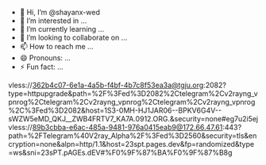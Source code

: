- 👋 Hi, I’m @shayanx-wed
- 👀 I’m interested in ...
- 🌱 I’m currently learning ...
- 💞️ I’m looking to collaborate on ...
- 📫 How to reach me ...
- 😄 Pronouns: ...
- ⚡ Fun fact: ...

<!---
shayanx-wed/shayanx-wed is a ✨ special ✨ repository because its `README.md` (this file) appears on your GitHub profile.
You can click the Preview link to take a look at your changes.
--->
vless://362b4c07-6e1a-4a5b-f4bf-4b7c8f53ea3a@tgju.org:2082?type=httpupgrade&path=%2F%3Fed%3D2082%2Ctelegram%2Cv2rayng_vpnrog%2Ctelegram%2Cv2rayng_vpnrog%2Ctelegram%2Cv2rayng_vpnrog%2C%3Fed%3D2082&host=1S3-0MH-HJ1JAR06--BPKV6G4V--sWZW5eMD_QKJ__ZWB4FRTV7_KA7A.0912.ORG.&security=none#eg7u2i5ej
vless://89b3cbba-e6ac-485a-9481-976a0415eab9@172.66.47.61:443?path=%2FTelegram%40V2ray_Alpha%2F%3Fed%3D2560&security=tls&encryption=none&alpn=http/1.1&host=23spt.pages.dev&fp=randomized&type=ws&sni=23sPT.pAGEs.dEV#%F0%9F%87%BA%F0%9F%87%B8g
